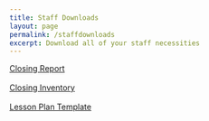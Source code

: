 ```yaml
---
title: Staff Downloads
layout: page
permalink: /staffdownloads
excerpt: Download all of your staff necessities
---
```



<a class="btn btn-primary" href="/files/staff/Closing_Report_Template_2025.pdf" download>Closing Report</a>
<br><br>
<a class="btn btn-primary" href="/files/staff/Closing-Inventory-Template.xlsx" download>Closing Inventory</a>
<br><br>
<a class="btn btn-primary" href="/files/staff/Lesson_Plan_Template.docx" download>Lesson Plan Template</a>

